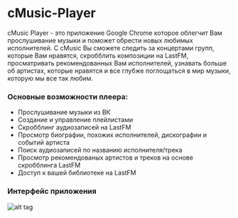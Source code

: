 cMusic-Player
=============

cMusic Player - это приложение Google Chrome которое облегчит Вам прослушивание музыки и поможет обрести новых  любимых исполнителей. С cMusic Вы сможете следить за концертами групп, которые Вам нравятся, скробблить композиции на LastFM, просматривать рекомендованных  Вам исполнителей, узнавать больше об артистах, которые нравятся и все глубже поглощаться в мир музыки, которую мы все так любим.

### Основные возможности плеера:

* Прослушивание музыки из ВК
* Cоздание и управление плейлистами
* Скробблинг аудиозаписей на LastFM
* Просмотр биографии, похожих исполнителей, дискографии и событий артиста
* Поиск аудиозаписей по названию исполнителя/трека
* Просмотр рекомендованых артистов и треков на основе скробблинга LastFM
* Доступ к вашей библиотеке на LastFM

### Интерфейс приложения


![alt tag](https://ps.vk.me/c609923/u12327425/docs/052f02e52570/artist-1-info.png?extra=mRpMW7o6uHUgVDl_fYqDJOkh0A-Gqdijt4znyqT2GZ2meVKI1ckoTAMAL-1YJj93LLvl1NpPQk6k9SKaZ5oeJqhULi-u8Lg)
